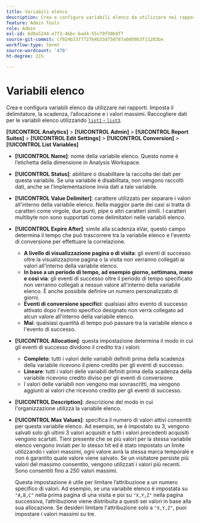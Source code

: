 ```yaml
---
title: Variabili elenco
description: Crea e configura variabili elenco da utilizzare nei rapporti.
feature: Admin Tools
role: Admin
exl-id: 6d9a52d4-e7f3-4bbc-bad4-55c79f30b9f7
source-git-commit: cf924b337772764b33d750787a0d09b3f11203be
workflow-type: tm+mt
source-wordcount: '470'
ht-degree: 21%

---
```


# Variabili elenco

Crea e configura variabili elenco da utilizzare nei rapporti. Imposta il delimitatore, la scadenza, l’allocazione e i valori massimi. Raccogliere dati per le variabili elenco utilizzando [`list1` - `list3`](/help/implement/vars/page-vars/list.md).

**[!UICONTROL Analytics]** > **[!UICONTROL Admin]** > **[!UICONTROL Report Suites]** > **[!UICONTROL Edit Settings]** > **[!UICONTROL Conversion]** > **[!UICONTROL List Variables]**

* **[!UICONTROL Name]**: nome della variabile elenco. Questo nome è l’etichetta della dimensione in Analysis Workspace.

* **[!UICONTROL Status]**: abilitare o disabilitare la raccolta dei dati per questa variabile. Se una variabile è disabilitata, non vengono raccolti dati, anche se l’implementazione invia dati a tale variabile.

* **[!UICONTROL Value Delimiter]**: carattere utilizzato per separare i valori all&#39;interno della variabile elenco. Nella maggior parte dei casi si tratta di caratteri come virgole, due punti, pipe o altri caratteri simili. I caratteri multibyte non sono supportati come delimitatori nelle variabili elenco.

* **[!UICONTROL Expire After]**: simile alla scadenza eVar, questo campo determina il tempo che può trascorrere tra la variabile elenco e l&#39;evento di conversione per effettuare la correlazione.
   * **A livello di visualizzazione pagina o di visita**: gli eventi di successo oltre la visualizzazione pagina o la visita non verranno collegati ai valori all&#39;interno della variabile elenco.
   * **In base a un periodo di tempo, ad esempio giorno, settimana, mese e così via**: gli eventi di successo oltre il periodo di tempo specificato non verranno collegati a nessun valore all&#39;interno della variabile elenco. È anche possibile definire un numero personalizzato di giorni.
   * **Eventi di conversione specifici**: qualsiasi altro evento di successo attivato dopo l&#39;evento specifico designato non verrà collegato ad alcun valore all&#39;interno della variabile elenco.
   * **Mai**: qualsiasi quantità di tempo può passare tra la variabile elenco e l&#39;evento di successo.

* **[!UICONTROL Allocation]**: questa impostazione determina il modo in cui gli eventi di successo dividono il credito tra i valori:
   * **Completo**: tutti i valori delle variabili definiti prima della scadenza della variabile ricevono il pieno credito per gli eventi di successo.
   * **Lineare**: tutti i valori delle variabili definiti prima della scadenza della variabile ricevono credito diviso per gli eventi di conversione.
   * I valori delle variabili non vengono mai sovrascritti, ma vengono aggiunti ai valori che ricevono credito per gli eventi di successo.

* **[!UICONTROL Description]**: descrizione del modo in cui l&#39;organizzazione utilizza la variabile elenco.

* **[!UICONTROL Max Values]**: specifica il numero di valori attivi consentiti per questa variabile elenco. Ad esempio, se è impostato su 3, vengono salvati solo gli ultimi 3 valori acquisiti e tutti i valori precedenti acquisiti vengono scartati. Tieni presente che se più valori per la stessa variabile elenco vengono inviati per lo stesso hit ed è stato impostato un limite utilizzando i valori massimi, ogni valore avrà la stessa marca temporale e non è garantito quale valore viene salvato. Se un visitatore persiste più valori del massimo consentito, vengono utilizzati i valori più recenti. Sono consentiti fino a 250 valori massimi.

  Questa impostazione è utile per limitare l’attribuzione a un numero specifico di valori. Ad esempio, se una variabile elenco è impostata su `"A,B,C"` nella prima pagina di una visita e poi su `"X,Y,Z"` nella pagina successiva, l’attribuzione viene distribuita a questi sei valori in base alla sua allocazione. Se desideri limitare l&#39;attribuzione solo a `"X,Y,Z"`, puoi impostare i valori massimi su tre.
